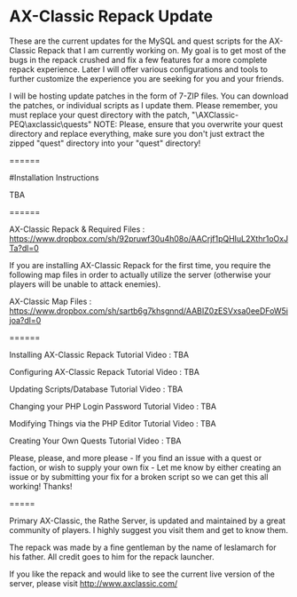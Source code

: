 # AX-Classic Repack Update

These are the current updates for the MySQL and quest scripts for the AX-Classic Repack that I am currently working on.  My goal is to get most of the bugs in the repack crushed and fix a few features for a more complete repack experience.  Later I will offer various configurations and tools to further customize the experience you are seeking for you and your friends.

I will be hosting update patches in the form of 7-ZIP files.  You can download the patches, or individual scripts as I update them.  Please remember, you must replace your quest directory with the patch, "\AXClassic-PEQ\axclassic\quests" NOTE: Please, ensure that you overwrite your quest directory and replace everything, make sure you don't just extract the zipped "quest" directory into your "quest" directory!

======

#Installation Instructions

TBA

======

AX-Classic Repack & Required Files : https://www.dropbox.com/sh/92pruwf30u4h08o/AACrjf1pQHIuL2Xthr1oOxJTa?dl=0

If you are installing AX-Classic Repack for the first time, you require the following map files in order to actually utilize the server (otherwise your players will be unable to attack enemies).

AX-Classic Map Files : https://www.dropbox.com/sh/sartb6g7khsgnnd/AABIZ0zESVxsa0eeDFoW5ijoa?dl=0

======

Installing AX-Classic Repack Tutorial Video : TBA

Configuring AX-Classic Repack Tutorial Video : TBA

Updating Scripts/Database Tutorial Video : TBA

Changing your PHP Login Password Tutorial Video : TBA

Modifying Things via the PHP Editor Tutorial Video : TBA

Creating Your Own Quests Tutorial Video : TBA

Please, please, and more please - If you find an issue with a quest or faction, or wish to supply your own fix - Let me know by either creating an issue or by submitting your fix for a broken script so we can get this all working!  Thanks!

=====

Primary AX-Classic, the Rathe Server, is updated and maintained by a great community of players.  I highly suggest you visit them and get to know them.

The repack was made by a fine gentleman by the name of leslamarch for his father.  All credit goes to him for the repack launcher. 

If you like the repack and would like to see the current live version of the server, please visit http://www.axclassic.com/
